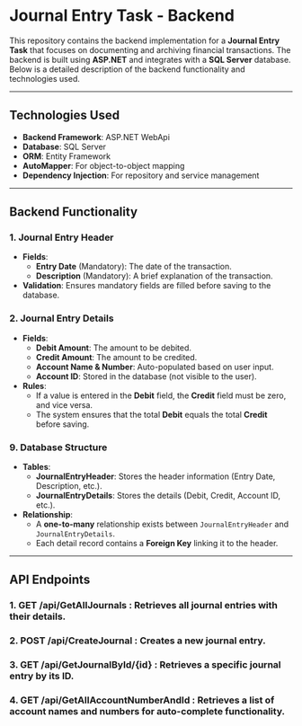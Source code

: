 # Journal Entry Task - Backend

This repository contains the backend implementation for a **Journal Entry Task** that focuses on documenting and archiving financial transactions. The backend is built using **ASP.NET** and integrates with a **SQL Server** database. Below is a detailed description of the backend functionality and technologies used.

---

## Technologies Used

- **Backend Framework**: ASP.NET WebApi
- **Database**: SQL Server
- **ORM**: Entity Framework 
- **AutoMapper**: For object-to-object mapping
- **Dependency Injection**: For repository and service management
---

## Backend Functionality

### 1. Journal Entry Header

- **Fields**:
  - **Entry Date** (Mandatory): The date of the transaction.
  - **Description** (Mandatory): A brief explanation of the transaction.
- **Validation**: Ensures mandatory fields are filled before saving to the database.

### 2. Journal Entry Details

- **Fields**:
  - **Debit Amount**: The amount to be debited.
  - **Credit Amount**: The amount to be credited.
  - **Account Name & Number**: Auto-populated based on user input.
  - **Account ID**: Stored in the database (not visible to the user).
- **Rules**:
  - If a value is entered in the **Debit** field, the **Credit** field must be zero, and vice versa.
  - The system ensures that the total **Debit** equals the total **Credit** before saving.



### 9. Database Structure

- **Tables**:
  - **JournalEntryHeader**: Stores the header information (Entry Date, Description, etc.).
  - **JournalEntryDetails**: Stores the details (Debit, Credit, Account ID, etc.).
- **Relationship**: 
  - A **one-to-many** relationship exists between `JournalEntryHeader` and `JournalEntryDetails`.
  - Each detail record contains a **Foreign Key** linking it to the header.

---

## API Endpoints

### 1. **GET /api/GetAllJournals** : Retrieves all journal entries with their details.
### 2. **POST /api/CreateJournal** : Creates a new journal entry.
### 3. **GET /api/GetJournalById/{id}** : Retrieves a specific journal entry by its ID.
### 4. **GET /api/GetAllAccountNumberAndId** : Retrieves a list of account names and numbers for auto-complete functionality.

